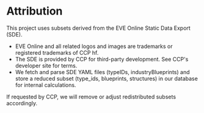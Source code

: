 # Attribution

This project uses subsets derived from the EVE Online Static Data Export (SDE).

- EVE Online and all related logos and images are trademarks or registered trademarks of CCP hf.
- The SDE is provided by CCP for third-party development. See CCP's developer site for terms.
- We fetch and parse SDE YAML files (typeIDs, industryBlueprints) and store a reduced subset (type_ids, blueprints, structures) in our database for internal calculations.

If requested by CCP, we will remove or adjust redistributed subsets accordingly.
